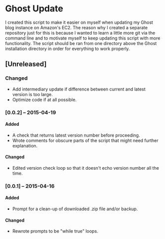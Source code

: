 # Ghost Update
I created this script to make it easier on myself when updating my Ghost blog instance on Amazon's EC2. The reason why I created a separate repository just for this is because I wanted to learn a little more git via the command line and to motivate myself to keep updating this script with more functionality. The script should be ran from one directory above the Ghost installation directory in order for everything to work properly.

## [Unreleased]
### Changed
- Add intermediary update if difference between current and latest version is too large.
- Optimize code if at all possible.

### [0.0.2] – 2015-04-19
#### Added
- A check that returns latest version number before proceeding.
- Wrote comments for obscure parts of the script that might need further explanation.

#### Changed
- Edited version check loop so that it doesn't echo version number all the time.

### [0.0.1] – 2015-04-16
#### Added
- Prompt for a clean-up of downloaded .zip file and/or backup.

#### Changed
- Rewrote prompts to be "while true" loops.